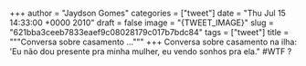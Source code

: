 
+++
author = "Jaydson Gomes"
categories = ["tweet"]
date = "Thu Jul 15 14:33:00 +0000 2010"
draft = false
image = "{TWEET_IMAGE}"
slug = "621bba3ceeb7833eaef9c08028179c017b7bdc84"
tags = ["tweet"]
title = """Conversa sobre casamento ..."""
+++
Conversa sobre casamento na ilha: 'Eu não dou presente pra minha mulher, eu vendo sonhos pra ela." #WTF ?
